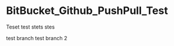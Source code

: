 # BitBucket_Github_PushPull_Test


Teset
 test
  stets
  stes
  
  
  
  test branch 
  test branch 2